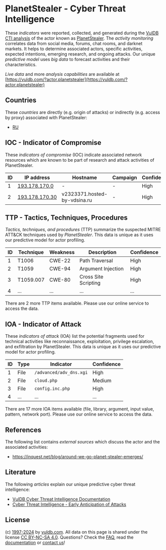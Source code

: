 # PlanetStealer - Cyber Threat Intelligence

These _indicators_ were reported, collected, and generated during the [VulDB CTI analysis](https://vuldb.com/?kb.cti) of the actor known as [PlanetStealer](https://vuldb.com/?actor.planetstealer). The _activity monitoring_ correlates data from social media, forums, chat rooms, and darknet markets. It helps to determine associated actors, specific activities, expected intentions, emerging research, and ongoing attacks. Our unique _predictive model_ uses _big data_ to forecast activities and their characteristics.

_Live data_ and more _analysis capabilities_ are available at [https://vuldb.com/?actor.planetstealer](https://vuldb.com/?actor.planetstealer)

## Countries

These _countries_ are directly (e.g. origin of attacks) or indirectly (e.g. access by proxy) associated with PlanetStealer:

* [RU](https://vuldb.com/?country.ru)

## IOC - Indicator of Compromise

These _indicators of compromise_ (IOC) indicate associated network resources which are known to be part of research and attack activities of PlanetStealer.

ID | IP address | Hostname | Campaign | Confidence
-- | ---------- | -------- | -------- | ----------
1 | [193.178.170.0](https://vuldb.com/?ip.193.178.170.0) | - | - | High
2 | [193.178.170.30](https://vuldb.com/?ip.193.178.170.30) | v2323371.hosted-by-vdsina.ru | - | High

## TTP - Tactics, Techniques, Procedures

_Tactics, techniques, and procedures_ (TTP) summarize the suspected MITRE ATT&CK techniques used by _PlanetStealer_. This data is unique as it uses our predictive model for actor profiling.

ID | Technique | Weakness | Description | Confidence
-- | --------- | -------- | ----------- | ----------
1 | T1006 | CWE-22 | Path Traversal | High
2 | T1059 | CWE-94 | Argument Injection | High
3 | T1059.007 | CWE-80 | Cross Site Scripting | High
4 | ... | ... | ... | ...

There are 2 more TTP items available. Please use our online service to access the data.

## IOA - Indicator of Attack

These _indicators of attack_ (IOA) list the potential fragments used for technical activities like reconnaissance, exploitation, privilege escalation, and exfiltration by PlanetStealer. This data is unique as it uses our predictive model for actor profiling.

ID | Type | Indicator | Confidence
-- | ---- | --------- | ----------
1 | File | `/advanced/adv_dns.xgi` | High
2 | File | `cloud.php` | Medium
3 | File | `config.inc.php` | High
4 | ... | ... | ...

There are 17 more IOA items available (file, library, argument, input value, pattern, network port). Please use our online service to access the data.

## References

The following list contains _external sources_ which discuss the actor and the associated activities:

* https://inquest.net/blog/around-we-go-planet-stealer-emerges/

## Literature

The following _articles_ explain our unique predictive cyber threat intelligence:

* [VulDB Cyber Threat Intelligence Documentation](https://vuldb.com/?kb.cti)
* [Cyber Threat Intelligence - Early Anticipation of Attacks](https://www.scip.ch/en/?labs.20201022)

## License

(c) [1997-2024](https://vuldb.com/?kb.changelog) by [vuldb.com](https://vuldb.com/?kb.about). All data on this page is shared under the license [CC BY-NC-SA 4.0](https://creativecommons.org/licenses/by-nc-sa/4.0/). Questions? Check the [FAQ](https://vuldb.com/?kb.faq), read the [documentation](https://vuldb.com/?kb) or [contact us](https://vuldb.com/?contact)!
